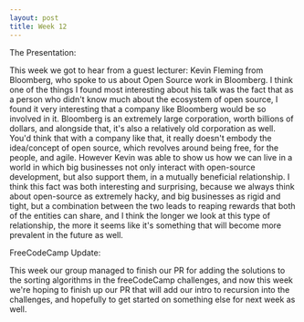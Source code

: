 ```yaml
---
layout: post
title: Week 12
---
```

The Presentation: 

This week we got to hear from a guest lecturer: Kevin Fleming from Bloomberg, who spoke to us about Open Source work in Bloomberg. I think one of the things I found most interesting about his talk was the fact that as a person who didn't know much about the ecosystem of open source, I found it very interesting that a company like Bloomberg would be so involved in it. Bloomberg is an extremely large corporation, worth billions of dollars, and alongside that, it's also a relatively old corporation as well. You'd think that with a company like that, it really doesn't embody the idea/concept of open source, which revolves around being free, for the people, and agile. However Kevin was able to show us how we can live in a world in which big businesses not only interact with open-source development, but also support them, in a mutually beneficial relationship. I think this fact was both interesting and surprising, because we always think about open-source as extremely hacky, and big businesses as rigid and tight, but a combination between the two leads to reaping rewards that both of the entities can share, and I think the longer we look at this type of relationship, the more it seems like it's something that will become more prevalent in the future as well.

FreeCodeCamp Update:

This week our group managed to finish our PR for adding the solutions to the sorting algorithms in the freeCodeCamp challenges, and now this week we're hoping to finish up our PR that will add our intro to recursion into the challenges, and hopefully to get started on something else for next week as well. 